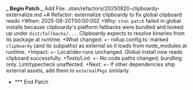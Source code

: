 **_ Begin Patch
_** Add File: .stan/refactors/20250820-clipboardy-externalize.md
+# Refactor: externalize clipboardy to fix global clipboard reads
+When: 2025-08-20T00:00:00Z
+Why: `stan patch` failed in global installs because clipboardy's platform fallbacks were bundled and looked up under `dist/fallbacks/...`. Clipboardy expects to resolve binaries from its package at runtime.
+What changed:
+- rollup.config.ts: marked `clipboardy` (and its subpaths) as external so it loads from node_modules at runtime.
+Impact:
+- Local/dev runs unchanged. Global install now reads clipboard successfully.
+Tests/Lint:
+- No code paths changed; bundling only. Lint/typecheck unaffected.
+Next:
+- If other dependencies ship external assets, add them to `externalPkgs` similarly.

- \*\*\* End Patch
